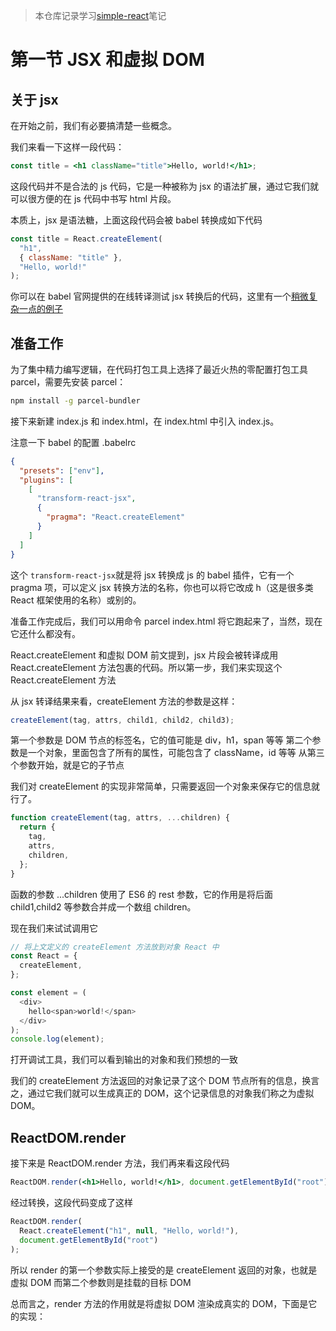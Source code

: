 > 本仓库记录学习[simple-react](https://github.com/hujiulong/simple-react)笔记

# 第一节 JSX 和虚拟 DOM

## 关于 jsx

在开始之前，我们有必要搞清楚一些概念。

我们来看一下这样一段代码：

```jsx
const title = <h1 className="title">Hello, world!</h1>;
```

这段代码并不是合法的 js 代码，它是一种被称为 jsx 的语法扩展，通过它我们就可以很方便的在 js 代码中书写 html 片段。

本质上，jsx 是语法糖，上面这段代码会被 babel 转换成如下代码

```jsx
const title = React.createElement(
  "h1",
  { className: "title" },
  "Hello, world!"
);
```

你可以在 babel 官网提供的在线转译测试 jsx 转换后的代码，这里有一个[稍微复杂一点的例子](https://babeljs.io/repl)

## 准备工作

为了集中精力编写逻辑，在代码打包工具上选择了最近火热的零配置打包工具 parcel，需要先安装 parcel：

```bash
npm install -g parcel-bundler
```

接下来新建 index.js 和 index.html，在 index.html 中引入 index.js。

注意一下 babel 的配置
.babelrc

```json
{
  "presets": ["env"],
  "plugins": [
    [
      "transform-react-jsx",
      {
        "pragma": "React.createElement"
      }
    ]
  ]
}
```

这个 `transform-react-jsx`就是将 jsx 转换成 js 的 babel 插件，它有一个 pragma 项，可以定义 jsx 转换方法的名称，你也可以将它改成 h（这是很多类 React 框架使用的名称）或别的。

准备工作完成后，我们可以用命令 parcel index.html 将它跑起来了，当然，现在它还什么都没有。

React.createElement 和虚拟 DOM
前文提到，jsx 片段会被转译成用 React.createElement 方法包裹的代码。所以第一步，我们来实现这个 React.createElement 方法

从 jsx 转译结果来看，createElement 方法的参数是这样：

```js
createElement(tag, attrs, child1, child2, child3);
```

第一个参数是 DOM 节点的标签名，它的值可能是 div，h1，span 等等
第二个参数是一个对象，里面包含了所有的属性，可能包含了 className，id 等等
从第三个参数开始，就是它的子节点

我们对 createElement 的实现非常简单，只需要返回一个对象来保存它的信息就行了。

```js
function createElement(tag, attrs, ...children) {
  return {
    tag,
    attrs,
    children,
  };
}
```

函数的参数 ...children 使用了 ES6 的 rest 参数，它的作用是将后面 child1,child2 等参数合并成一个数组 children。

现在我们来试试调用它

```js
// 将上文定义的 createElement 方法放到对象 React 中
const React = {
  createElement,
};

const element = (
  <div>
    hello<span>world!</span>
  </div>
);
console.log(element);
```

打开调试工具，我们可以看到输出的对象和我们预想的一致

我们的 createElement 方法返回的对象记录了这个 DOM 节点所有的信息，换言之，通过它我们就可以生成真正的 DOM，这个记录信息的对象我们称之为虚拟 DOM。

## ReactDOM.render

接下来是 ReactDOM.render 方法，我们再来看这段代码

```jsx
ReactDOM.render(<h1>Hello, world!</h1>, document.getElementById("root"));
```

经过转换，这段代码变成了这样

```jsx
ReactDOM.render(
  React.createElement("h1", null, "Hello, world!"),
  document.getElementById("root")
);
```

所以 render 的第一个参数实际上接受的是 createElement 返回的对象，也就是虚拟 DOM
而第二个参数则是挂载的目标 DOM

总而言之，render 方法的作用就是将虚拟 DOM 渲染成真实的 DOM，下面是它的实现：
